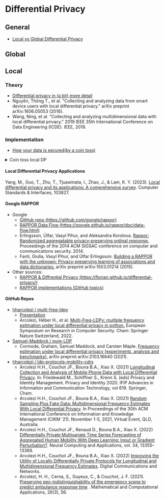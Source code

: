 # Differential Privacy

## General

- [Local vs Global Differential Privacy](https://blog.openmined.org/basics-local-differential-privacy-vs-global-differential-privacy/)

## Global

## Local
### Theory 
- [Differential privacy in (a bit) more detail](https://desfontain.es/privacy/differential-privacy-in-more-detail.html) 
- Nguyên, Thông T., et al. "Collecting and analyzing data from smart device users with local differential privacy." arXiv preprint arXiv:1606.05053 (2016).
- Wang, Ning, et al. "Collecting and analyzing multidimensional data with local differential privacy." 2019 IEEE 35th International Conference on Data Engineering (ICDE). IEEE, 2019.

### Implementation


- [How your data is secured(by a coin toss)](https://towardsdatascience.com/how-your-data-is-secured-by-a-coin-toss-c933f9e13d4a)
<details>
  <summary>Coin toss local DP</summary>
  Suppose you want to do a survey to know how many people are illegal drug users. If you naively go out and ask people whether they're using illegal drugs, many will lie to you. So you devise the following mechanism. The participants no longer directly answer the question "have you consumed illegal drugs in the past week?". Instead, each of them will flip a coin, without showing it to you.

  - On heads, the participant tells the truth (Yes or No).
  - On tails, they flip a second coin. If the second coin lands on heads, they answer Yes. Otherwise, they answer No.

  How is this better for survey respondents? They can now answer Yes without revealing that they're doing something illegal. When someone answers Yes, you can't know their true answer for sure. They could be actually doing drugs, but they might also have answered at random.

  Let's compute the probabilities of each answer for a drug user.
  - With probability 50%, they will say the truth and answer Yes.
  - With probability 50%, they will answer at random.
    - They then have another 50% chance to answer Yes, so 25% chance in total.
    - Similarly, in total, they have a 25% chance to answer No.

  All in all, we get a 75% chance to answer Yes and a 25% chance to answer No. For someone who is not doing drugs, the probabilities are reversed: 25% chance to answer Yes and 75% to answer No. Using the notations from earlier:

  - ℙ[A(Yes)=Yes]=0.75, ℙ[A(Yes)=No]=0.25
  - ℙ[A(No)=Yes]=0.25, ℙ[A(No)=No]=0.75

  Now, 0.75 is three times bigger than 0.25. So if we choose ε such as e^ε=3 (that's ε≃1.1), this process is ε-differentially private. So this plausible deniability translates nicely in the language of differential privacy.

  Of course, with a differentially private process like this one, you're getting some noise into your data. But if you have enough answers, with high probability, the noise will cancel itself out. 

  > Suppose you have 1000 answers in total: 400 of them are Yes and 600 are No. About 50% of all 1000 answers are random, so you can remove 250 answers from each count. In total, you get 150 Yes answers out of 500 non-random answers, so about 30% of Yes overall.

  What if you want more privacy? Instead of having the participants say the truth with probability 50%, you can have them tell the truth 25% of the time. What if you want less noise instead, at the cost of less protection? Have them tell the truth 75% of the time. Finding out ε and quantifying the noise for each option is left as an exercise for the reader =)
</details>

#### Local Differential Privacy Applications
Yang, M., Guo, T., Zhu, T., Tjuawinata, I., Zhao, J., & Lam, K. Y. (2023). [Local differential privacy and its applications: A comprehensive survey](https://arxiv.org/pdf/2008.03686). Computer Standards & Interfaces, 103827.

#### Google RAPPOR
  - Google
    - [GitHub repo (https://github.com/google/rappor)](https://github.com/google/rappor)
    - [RAPPOR Data Flow (https://google.github.io/rappor/doc/data-flow.html)](https://google.github.io/rappor/doc/data-flow.html)
    - Erlingsson, Úlfar, Vasyl Pihur, and Aleksandra Korolova. [Rappor: Randomized aggregatable privacy-preserving ordinal response.](https://arxiv.org/pdf/1407.6981) Proceedings of the 2014 ACM SIGSAC conference on computer and communications security. 2014.
    - Fanti, Giulia, Vasyl Pihur, and Úlfar Erlingsson. [Building a RAPPOR with the unknown: Privacy-preserving learning of associations and data dictionaries.](https://arxiv.org/pdf/1503.01214) arXiv preprint arXiv:1503.01214 (2015).
  - Other sources:
    - [RAPPOR & Diffrential Privacy (https://florian.github.io/differential-privacy/)](https://florian.github.io/differential-privacy/)
    - [RAPPOR implementations (GitHub topics)](https://github.com/topics/rappor)

#### GitHub Repos

- [hharcolezi / multi-freq-ldpy](https://github.com/hharcolezi/multi-freq-ldpy)
  - [Presentation](https://hharcolezi.github.io/files/2022_Multi_Freq_LDPy_Presentation.pdf)
  - Arcolezi, Héber H., et al. [Multi-Freq-LDPy: multiple frequency estimation under local differential privacy in python.](https://arxiv.org/pdf/2205.02648) European Symposium on Research in Computer Security. Cham: Springer Nature Switzerland, 2022.
- [Samuel-Maddock / pure-LDP](https://github.com/Samuel-Maddock/pure-LDP)
  - Cormode, Graham, Samuel Maddock, and Carsten Maple. [Frequency estimation under local differential privacy [experiments, analysis and benchmarks].](https://vldb.org/pvldb/vol14/p2046-cormode.pdf) arXiv preprint arXiv:2103.16640 (2021).
- [hharcolezi / ldp-protocols-mobility-cdrs](https://github.com/hharcolezi/ldp-protocols-mobility-cdrs)
  - Arcolezi H.H., Couchot JF., Bouna B.A., Xiao X. (2021) [Longitudinal Collection and Analysis of Mobile Phone Data with Local Differential Privacy](https://doi.org/10.1007/978-3-030-72465-8_3). In: Friedewald M., Schiffner S., Krenn S. (eds) Privacy and Identity Management. Privacy and Identity 2020. IFIP Advances in Information and Communication Technology, vol 619. Springer, Cham.
  - Arcolezi H.H., Couchot JF., Bouna B.A., Xiao X. (2021) [Random Sampling Plus Fake Data: Multidimensional Frequency Estimates With Local Differential Privacy](https://doi.org/10.1145/3459637.3482467). In Proceedings of the 30th ACM International Conference on Information and Knowledge Management (CIKM '21). November 1-5, 2021, Virtual Event, QLD, Australia. 
  - Arcolezi H.H., Couchot JF., Renaud D., Bouna B.A., Xiao X. (2022) [Differentially Private Multivariate Time Series Forecasting of Aggregated Human Mobility With Deep Learning: Input or Gradient Perturbation?](https://doi.org/10.1007/s00521-022-07393-0). Neural Computing and Applications, vol. 34, 13355–13369. 
  - Arcolezi H.H., Couchot JF., Bouna B.A., Xiao X. (2022) [Improving the Utility of Locally Differentially Private Protocols for Longitudinal and Multidimensional Frequency Estimates](https://doi.org/10.1016/j.dcan.2022.07.003). Digital Communications and Networks. 
  - Arcolezi, H. H., Cerna, S., Guyeux, C., & Couchot, J. F. (2021). [Preserving geo-indistinguishability of the emergency scene to predict ambulance response time](https://doi.org/10.3390/mca26030056) . Mathematical and Computational Applications, 26(3), 56.
